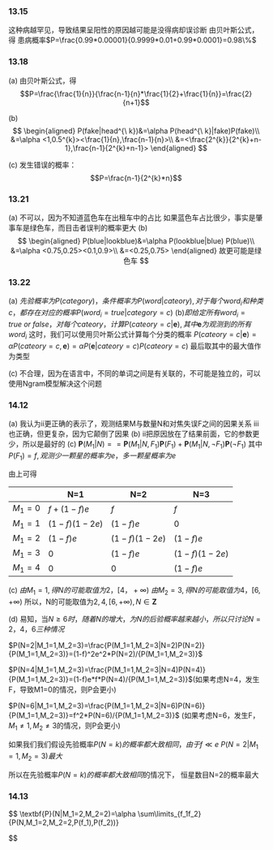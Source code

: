### 13.15
这种病越罕见，导致结果呈阳性的原因越可能是没得病却误诊断
由贝叶斯公式，得
患病概率$P=\frac{0.99*0.00001}{0.9999*0.01+0.99*0.0001}=0.98\%$

### 13.18
(a)
由贝叶斯公式，得
$$P=\frac{\frac{1}{n}}{\frac{n-1}{n}*\frac{1}{2}+\frac{1}{n}}=\frac{2}{n+1}$$

(b)
$$
\begin{aligned}
P(fake|head^{\ k})&=\alpha P(head^{\ k}|fake)P(fake)\\
&=\alpha <1,0.5^{k}><\frac{1}{n},\frac{n-1}{n}>\\
&=<\frac{2^{k}}{2^{k}+n-1},\frac{n-1}{2^{k}+n-1}>
\end{aligned}
$$

(c)
发生错误的概率：
$$P=\frac{n-1}{2^{k}*n}$$

### 13.21
(a)
不可以，因为不知道蓝色车在出租车中的占比
如果蓝色车占比很少，事实是肇事车是绿色车，而目击者误判的概率更大
(b)
$$
\begin{aligned}
P(blue|lookblue)&=\alpha P(lookblue|blue) P(blue)\\
&=\alpha <0.75,0.25><0.1,0.9>\\
&=<0.25,0.75>
\end{aligned}
故更可能是绿色车
$$

### 13.22
(a)
$先验概率为P(category)，条件概率为P(word|cateory),对于每个word_i和种类c，都存在对应的概率P(word_i=true|category=c)$
(b)$即给定所有word_{i}=true\ or\ false，对每个cateory，计算P(cateory=c|\textbf{e}),其中\textbf{e}为观测到的所有word_i$
这时，我们可以使用贝叶斯公式计算每个分类的概率
$P(cateory=c|\textbf{e})=\alpha P(cateory=c,\textbf{e})=\alpha  P(\textbf{e}|cateory=c)P(cateory=c)$
最后取其中的最大值作为类型

(c)
不合理，因为在语言中，不同的单词之间是有关联的，不可能是独立的，可以使用Ngram模型解决这个问题

### 14.12
(a)
我认为ii更正确的表示了，观测结果M与数量N和对焦失误F之间的因果关系
iii也正确，但更复杂，因为它颠倒了因果
(b)
ii把原因放在了结果前面，它的参数更少，所以是最好的
(c)
$\mathbf{P}(M_{1}|N)==\mathbf{P}(M_{1}|N,F_{1})\mathbf{P}(F_{1})+\mathbf{P}(M_{1}|N,\neg F_{1})\mathbf{P}(\neg F_{1})$
其中$P(F_{1})=f,观测少一颗星的概率为e，多一颗星概率为e$


由上可得

|         | N=1           | N=2           | N=3           |
| ------- | ------------- | ------------- | ------------- |
| $M_1=0$ | $f+(1-f)e$    | $f$           | $f$           |
| $M_1=1$ | $(1-f)(1-2e)$ | $(1-f)e$      | $0$           |
| $M_1=2$ | $(1-f)e$      | $(1-f)(1-2e)$ | $(1-f)e$      |
| $M_1=3$ | $0$           | $(1-f)e$      | $(1-f)(1-2e)$ |
| $M_1=4$ | $0$           | $0$           | $(1-f)e$      |

(c)
$由M_1=1,得N的可能取值为2，[4，+\infty)$
$由M_2=3,得N的可能取值为4，[6,+\infty)$
所以，N的可能取值为$2,4,[6,+\infty),N\in \textbf{Z}$

(d)
易知，当$N\geq 6时，随着N的增大，为N的后验概率越来越小，所以只讨论N=2，4，6三种情况$

$P(N=2|M_1=1,M_2=3)=\frac{P(M_1=1,M_2=3|N=2)P(N=2)}{P(M_1=1,M_2=3)}=(1-f)^2e^2*P(N=2)/{P(M_1=1,M_2=3)}$

$P(N=4|M_1=1,M_2=3)=\frac{P(M_1=1,M_2=3|N=4)P(N=4)}{P(M_1=1,M_2=3)}=(1-f)e*f*P(N=4)/{P(M_1=1,M_2=3)}$(如果考虑N=4，发生F，导致M1=0的情况，则P会更小)

$P(N=6|M_1=1,M_2=3)=\frac{P(M_1=1,M_2=3|N=6)P(N=6)}{P(M_1=1,M_2=3)}=f^2*P(N=6)/{P(M_1=1,M_2=3)}$
(如果考虑N=6，发生F，$M_{1}\neq 1,M_{2}\neq 3$的情况，则P会更小)

如果我们我们假设先验概率$P(N=k)的概率都大致相同，由于f \ll e$
$P(N=2|M_1=1,M_2=3)最大$

所以在先验概率$P(N=k)的概率都大致相同$的情况下，
恒星数目N=2的概率最大


### 14.13
$$
\textbf{P}(N|M_1=2,M_2=2)=\alpha \sum\limits_{f_1f_2}{P(N,M_1=2,M_2=2,P(f_1),P(f_2))}

$$






